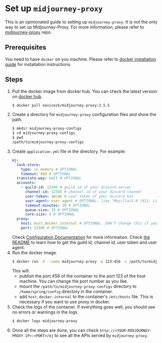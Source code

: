 # Set up `midjourney-proxy`

This is an opinionated guide to setting up `midjourney-proxy`. It is not the only way to set up Midjourney-Proxy. For
more information, please refer to [midjourney-proxy](https://github.com/novicezk/midjourney-proxy/) repo.

## Prerequisites

You need to have `docker` on you machine. Please refer
to [docker installation guide](https://docs.docker.com/get-docker/) for installation instructions.

## Steps

1. Pull the docker image from docker hub. You can check the latest version
   on [docker hub](https://hub.docker.com/r/novicezk/midjourney-proxy).
   ```bash
   $ docker pull novicezk/midjourney-proxy:2.5.5
   ```
2. Create a directory for `midjourney-proxy` configuration files and show the path.
   ```bash
   $ mkdir midjourney-proxy-configs
   $ cd midjourney-proxy-configs
   $ pwd
   /path/to/midjourney-proxy-configs
   ```
3. Create `application.yml` file in the directory. For example:
   ```yaml
   mj:
     task-store:
       type: in_memory # OPTIONAL
       timeout: 60d # OPTIONAL
     translate-way: null # OPTIONAL
     accounts:
       - guild-id: 12345 # guild id of your discord server
         channel-id: 12345 # channel id of your discord channel
         user-token: abcde # user token of your discord bot
         user-agent: user agent # OPTIONAL: like "Mozilla/5.0 (X11; Linux x86_64) AppleWebKit/537.36 (KHTML, like Gecko) Chrome/115.0.0.0 Safari/537.36
         timeout-minutes: 10 # OPTIONAL
         queue-size: 15 # OPTIONAL
         core-size: 5 # OPTIONAL
     proxy:
       host: host.docker.internal # OPTIONAL. DON'T change this if you want to use proxy in docker.
       port: 12345 # OPTIONAL
   ```
   Check [Configuration Documentation](https://github.com/novicezk/midjourney-proxy/blob/main/docs/config.md) for more
   information. Check [the README](https://github.com/novicezk/midjourney-proxy/tree/main#使用前提) to learn how to get
   the guild id, channel id, user token and user agent.
4. Run the docker image.
   ```bash
   $ docker run -d --name midjourney-proxy -p 123:456 -v /path/to/midjourney-proxy-configs:/home/spring/config --add-host=host.docker.internal:host-gateway novicezk/midjourney-proxy:2.5.5
   ```
   This will:
   - publish the port 456 of the container to the port 123 of the host machine. You can change the port number as you
     like.
   - mount the `/path/to/midjourney-proxy-configs` directory to `/home/spring/config` directory in the container.
   - add `host.docker.internal` to the container's `/etc/hosts` file. This is necessary if you want to use proxy in
     docker.
5. Check the logs of the container. If everything goes well, you should see no errors or warnings in the logs.
   ```bash
   $ docker logs midjourney-proxy
   ```
6. Once all the steps are done, you can check `http://<YOUR-MIDJOURNEY-PROXY-IP>:<PORT>/mj` to see all the APIs served
   by `midjourney-proxy`.
